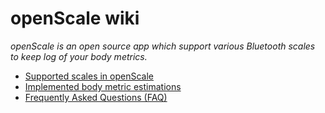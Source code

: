 <!-- 
<p align="center">
<a href="https://github.com/oliexdev/openScale/raw/master/doc/screens/screen_graph.png" target="_blank">
<img src='../raw/master/doc/screens/screen_graph.png' width='300px' alt='missing' /> </a> <br>
<sub>Caption</sub>
</p>
-->

# openScale wiki

*openScale is an open source app which support various Bluetooth scales to keep log of your body metrics.*

* [Supported scales in openScale](Supported-scales-in-openScale)
* [Implemented body metric estimations](Body-metric-estimations)
* [Frequently Asked Questions (FAQ)](Frequently-Asked-Questions-(FAQ))
